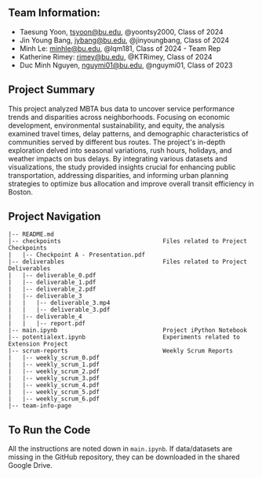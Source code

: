 ## Team Information:

- Taesung Yoon, tsyoon@bu.edu, @yoontsy2000, Class of 2024
- Jin Young Bang, jybang@bu.edu, @jinyoungbang, Class of 2024
- Minh Le: minhle@bu.edu, @lqm181, Class of 2024 - Team Rep
- Katherine Rimey: rimey@bu.edu, @KTRimey, Class of 2024
- Duc Minh Nguyen, nguymi01@bu.edu, @nguymi01, Class of 2023

## Project Summary

This project analyzed MBTA bus data to uncover service performance trends and disparities across neighborhoods. Focusing on economic development, environmental sustainability, and equity, the analysis examined travel times, delay patterns, and demographic characteristics of communities served by different bus routes. The project's in-depth exploration delved into seasonal variations, rush hours, holidays, and weather impacts on bus delays. By integrating various datasets and visualizations, the study provided insights crucial for enhancing public transportation, addressing disparities, and informing urban planning strategies to optimize bus allocation and improve overall transit efficiency in Boston.

## Project Navigation

```
|-- README.md
|-- checkpoints                             Files related to Project Checkpoints
|   |-- Checkpoint A - Presentation.pdf
|-- deliverables                            Files related to Project Deliverables
|   |-- deliverable_0.pdf
|   |-- deliverable_1.pdf
|   |-- deliverable_2.pdf
|   |-- deliverable_3
|   |   |-- deliverable_3.mp4
|   |   |-- deliverable_3.pdf
|   |-- deliverable_4
|   |   |-- report.pdf
|-- main.ipynb                              Project iPython Notebook
|-- potentialext.ipynb                      Experiments related to Extension Project
|-- scrum-reports                           Weekly Scrum Reports
|   |-- weekly_scrum_0.pdf
|   |-- weekly_scrum_1.pdf
|   |-- weekly_scrum_2.pdf
|   |-- weekly_scrum_3.pdf
|   |-- weekly_scrum_4.pdf
|   |-- weekly_scrum_5.pdf
|   |-- weekly_scrum_6.pdf
|-- team-info-page
```

## To Run the Code

All the instructions are noted down in `main.ipynb`. If data/datasets are missing in the GitHub repository, they can be downloaded in the shared Google Drive.